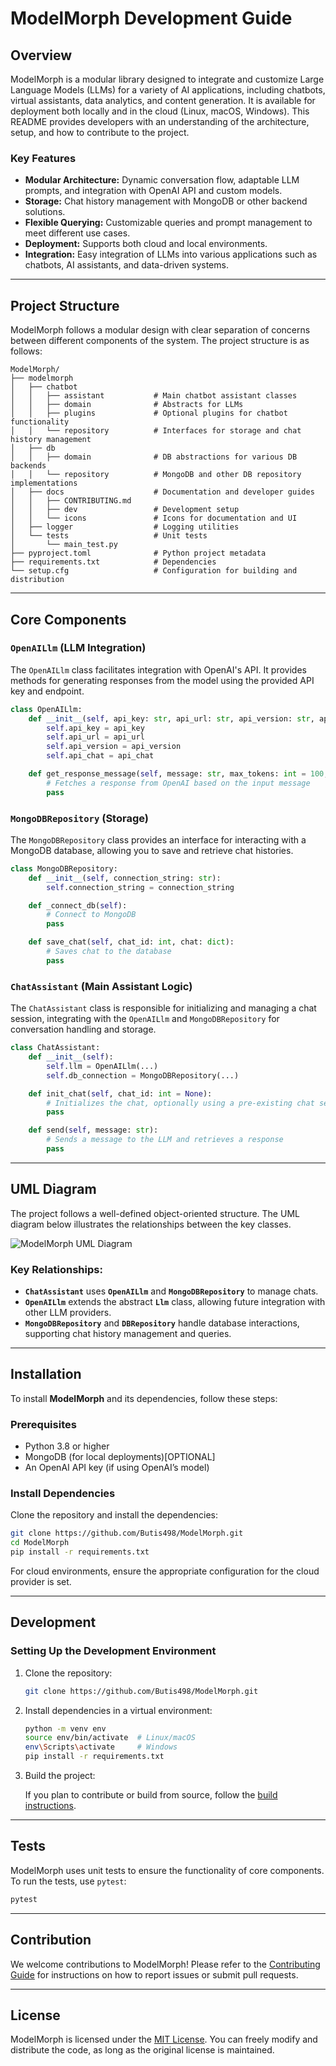 # ModelMorph Development Guide

## Overview
ModelMorph is a modular library designed to integrate and customize Large Language Models (LLMs) for a variety of AI applications, including chatbots, virtual assistants, data analytics, and content generation. It is available for deployment both locally and in the cloud (Linux, macOS, Windows). This README provides developers with an understanding of the architecture, setup, and how to contribute to the project.

### Key Features
- **Modular Architecture:** Dynamic conversation flow, adaptable LLM prompts, and integration with OpenAI API and custom models.
- **Storage:** Chat history management with MongoDB or other backend solutions.
- **Flexible Querying:** Customizable queries and prompt management to meet different use cases.
- **Deployment:** Supports both cloud and local environments.
- **Integration:** Easy integration of LLMs into various applications such as chatbots, AI assistants, and data-driven systems.

---

## Project Structure
ModelMorph follows a modular design with clear separation of concerns between different components of the system. The project structure is as follows:

```text
ModelMorph/
├── modelmorph
│   ├── chatbot
│   │   ├── assistant           # Main chatbot assistant classes
│   │   ├── domain              # Abstracts for LLMs
│   │   ├── plugins             # Optional plugins for chatbot functionality
│   │   └── repository          # Interfaces for storage and chat history management
│   ├── db
│   │   ├── domain              # DB abstractions for various DB backends
│   │   └── repository          # MongoDB and other DB repository implementations
│   ├── docs                    # Documentation and developer guides
│   │   ├── CONTRIBUTING.md
│   │   ├── dev                 # Development setup
│   │   └── icons               # Icons for documentation and UI
│   ├── logger                  # Logging utilities
│   └── tests                   # Unit tests
│       └── main_test.py
├── pyproject.toml              # Python project metadata
├── requirements.txt            # Dependencies
└── setup.cfg                   # Configuration for building and distribution
```

---

## Core Components

### `OpenAILlm` (LLM Integration)
The `OpenAILlm` class facilitates integration with OpenAI's API. It provides methods for generating responses from the model using the provided API key and endpoint.

```python
class OpenAILlm:
    def __init__(self, api_key: str, api_url: str, api_version: str, api_chat: str):
        self.api_key = api_key
        self.api_url = api_url
        self.api_version = api_version
        self.api_chat = api_chat

    def get_response_message(self, message: str, max_tokens: int = 100, temperature: float = 0.5):
        # Fetches a response from OpenAI based on the input message
        pass
```

### `MongoDBRepository` (Storage)
The `MongoDBRepository` class provides an interface for interacting with a MongoDB database, allowing you to save and retrieve chat histories.

```python
class MongoDBRepository:
    def __init__(self, connection_string: str):
        self.connection_string = connection_string

    def _connect_db(self):
        # Connect to MongoDB
        pass

    def save_chat(self, chat_id: int, chat: dict):
        # Saves chat to the database
        pass
```

### `ChatAssistant` (Main Assistant Logic)
The `ChatAssistant` class is responsible for initializing and managing a chat session, integrating with the `OpenAILlm` and `MongoDBRepository` for conversation handling and storage.

```python
class ChatAssistant:
    def __init__(self):
        self.llm = OpenAILlm(...)
        self.db_connection = MongoDBRepository(...)

    def init_chat(self, chat_id: int = None):
        # Initializes the chat, optionally using a pre-existing chat session
        pass

    def send(self, message: str):
        # Sends a message to the LLM and retrieves a response
        pass
```

---

## UML Diagram
The project follows a well-defined object-oriented structure. The UML diagram below illustrates the relationships between the key classes.

![ModelMorph UML Diagram](modelmorph/docs/icons/main_icon.png)

### Key Relationships:
- **`ChatAssistant`** uses **`OpenAILlm`** and **`MongoDBRepository`** to manage chats.
- **`OpenAILlm`** extends the abstract **`Llm`** class, allowing future integration with other LLM providers.
- **`MongoDBRepository`** and **`DBRepository`** handle database interactions, supporting chat history management and queries.

---

## Installation

To install **ModelMorph** and its dependencies, follow these steps:

### Prerequisites
- Python 3.8 or higher
- MongoDB (for local deployments)[OPTIONAL]
- An OpenAI API key (if using OpenAI’s model)

### Install Dependencies

Clone the repository and install the dependencies:

```bash
git clone https://github.com/Butis498/ModelMorph.git
cd ModelMorph
pip install -r requirements.txt
```

For cloud environments, ensure the appropriate configuration for the cloud provider is set.

---

## Development

### Setting Up the Development Environment

1. Clone the repository:

   ```bash
   git clone https://github.com/Butis498/ModelMorph.git
   ```

2. Install dependencies in a virtual environment:

   ```bash
   python -m venv env
   source env/bin/activate  # Linux/macOS
   env\Scripts\activate     # Windows
   pip install -r requirements.txt
   ```

3. Build the project:

   If you plan to contribute or build from source, follow the [build instructions](modelmorph/docs/dev/BUILD.md).

---

## Tests

ModelMorph uses unit tests to ensure the functionality of core components. To run the tests, use `pytest`:

```bash
pytest
```

---

## Contribution

We welcome contributions to ModelMorph! Please refer to the [Contributing Guide](modelmorph/docs/CONTRIBUTING.md) for instructions on how to report issues or submit pull requests.

---

## License

ModelMorph is licensed under the [MIT License](LICENSE). You can freely modify and distribute the code, as long as the original license is maintained.